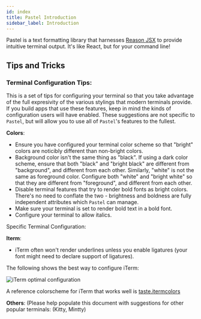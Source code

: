 ```yaml
---
id: index
title: Pastel Introduction
sidebar_label: Introduction
---
```


Pastel is a text formatting library that harnesses [Reason JSX](https://reasonml.github.io/docs/en/jsx) to provide intuitive terminal output. It's like React, but for your command line!


## Tips and Tricks

### Terminal Configuration Tips:

This is a set of tips for configuring your terminal so that you take advantage
of the full expresivity of the various stylings that modern terminals provide.
If you build apps that use these features, keep in mind the kinds of
configuration users will have enabled.
These suggestions are not specific to `Pastel`, but will allow you to use all
of `Pastel`'s features to the fullest.

**Colors**:

- Ensure you have configured your terminal color scheme so that "bright" colors
  are noticibly different than non-bright colors.
- Background color isn't the same thing as "black". If using a dark color
  scheme, ensure that both "black" and "bright black" are different from
  "background", and different from each other.  Similarly, "white" is not the
  same as foreground color. Configure both "white" and "bright white" so that
  they are different from "foreground", and different from each other.
- Disable terminal features that try to render bold fonts as bright colors.
  There's no need to conflate the two - brightness and boldness are fully
  independent attributes which `Pastel` can manage.
- Make sure your terminal is set to render bold text in a bold font.
- Configure your terminal to allow italics.


Specific Terminal Configuration:

**Iterm**:
- iTerm often won't render underlines unless you enable ligatures (your font
  might need to declare support of ligatures).

The following shows the best way to configure iTerm:

![iTerm optimal configuration](assets/pastel/itermConfig.png)

A reference colorscheme for iTerm that works well is
[taste.itermcolors](assets/pastel/taste.itermcolors)

**Others**:
(Please help populate this document with suggestions for other popular
terminals: (Kitty, Mintty)

